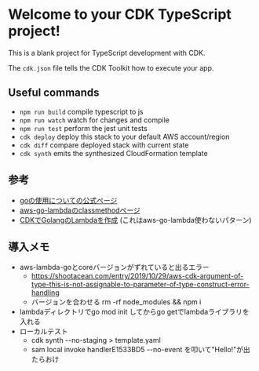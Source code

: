 # Welcome to your CDK TypeScript project!

This is a blank project for TypeScript development with CDK.

The `cdk.json` file tells the CDK Toolkit how to execute your app.

## Useful commands

 * `npm run build`   compile typescript to js
 * `npm run watch`   watch for changes and compile
 * `npm run test`    perform the jest unit tests
 * `cdk deploy`      deploy this stack to your default AWS account/region
 * `cdk diff`        compare deployed stack with current state
 * `cdk synth`       emits the synthesized CloudFormation template
 
## 参考  
- [goの使用についての公式ページ](https://docs.aws.amazon.com/ja_jp/lambda/latest/dg/lambda-golang.html)  
- [aws-go-lambdaのclassmethodページ](https://dev.classmethod.jp/articles/aws-lambda-go/)  
- [CDKでGolangのLambdaを作成](https://zenn.dev/panyoriokome/scraps/a8576a65b6ca15)  (これはaws-go-lambda使わないパターン)  

## 導入メモ  
- aws-lambda-goとcoreバージョンがずれていると出るエラー  
  - https://shootacean.com/entry/2019/10/29/aws-cdk-argument-of-type-this-is-not-assignable-to-parameter-of-type-construct-error-handling
  - バージョンを合わせる rm -rf node_modules && npm i  
- lambdaディレクトリでgo mod init してからgo getでlambdaライブラリを入れる  
- ローカルテスト  
  - cdk synth --no-staging > template.yaml  
  - sam local invoke handlerE1533BD5 --no-event を叩いて"Hello!"が出たらおけ  
